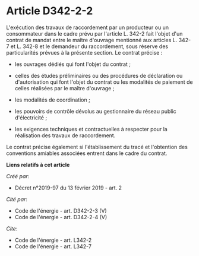 # Article D342-2-2

L'exécution des travaux de raccordement par un producteur ou un consommateur dans le cadre prévu par l'article L. 342-2 fait
l'objet d'un contrat de mandat entre le maître d'ouvrage mentionné aux articles L. 342-7 et L. 342-8 et le demandeur du
raccordement, sous réserve des particularités prévues à la présente section. Le contrat précise :

- les ouvrages dédiés qui font l'objet du contrat ;

- celles des études préliminaires ou des procédures de déclaration ou d'autorisation qui font l'objet du contrat ou les
modalités de paiement de celles réalisées par le maître d'ouvrage ;

- les modalités de coordination ;

- les pouvoirs de contrôle dévolus au gestionnaire du réseau public d'électricité ;

- les exigences techniques et contractuelles à respecter pour la réalisation des travaux de raccordement. 

Le contrat précise également si l'établissement du tracé et l'obtention des conventions amiables associées entrent dans le
cadre du contrat.

**Liens relatifs à cet article**

_Créé par_:

  - Décret n°2019-97 du 13 février 2019 - art. 2

_Cité par_:

  - Code de l'énergie - art. D342-2-3 (V)
  - Code de l'énergie - art. D342-2-4 (V)

_Cite_:

  - Code de l'énergie - art. L342-2
  - Code de l'énergie - art. L342-7
